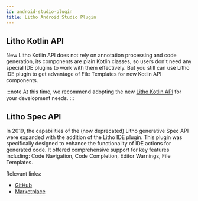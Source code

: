 ```yaml
---
id: android-studio-plugin
title: Litho Android Studio Plugin
---
```


## Litho Kotlin API

New Litho Kotlin API does not rely on annotation processing and code generation, its components are plain Kotlin classes, so users don't need any special IDE plugins to work with them effectively. But you still can use Litho IDE plugin to get advantage of File Templates for new Kotlin API components.

:::note
At this time, we recommend adopting the new [Litho Kotlin API](../kotlin/setup-and-intro.mdx) for your development needs.
:::

## Litho Spec API

In 2019, the capabilities of the (now deprecated) Litho generative Spec API were expanded with the addition of the Litho IDE plugin. This plugin was specifically designed to enhance the functionality of IDE actions for generated code. It offered comprehensive support for key features including: Code Navigation, Code Completion, Editor Warnings, File Templates.

Relevant links:
* [GitHub](https://github.com/facebook/litho/tree/master/litho-intellij-plugin)
* [Marketplace](https://plugins.jetbrains.com/plugin/14468-litho)

